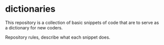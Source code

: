# dictionaries


This repository is a collection of basic snippets of code that are to serve as a dictionary for new coders. 

Repository rules, describe what each snippet does.
